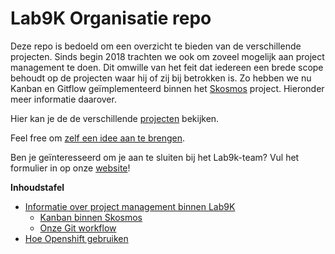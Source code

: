 # Lab9K Organisatie repo


Deze repo is bedoeld om een overzicht te bieden van de verschillende projecten. Sinds begin 2018 trachten we ook om zoveel mogelijk aan project management te doen. Dit omwille van het feit dat iedereen een brede scope behoudt op de projecten waar hij of zij bij betrokken is. Zo hebben we nu Kanban en Gitflow geïmplementeerd binnen het [Skosmos](https://github.com/lab9k/Skos) project. Hieronder meer informatie daarover.

Hier kan je de de verschillende [projecten](https://github.com/lab9k) bekijken.

Feel free om [zelf een idee aan te brengen](https://github.com/lab9k/Orga/issues/new).

Ben je geïnteresseerd om je aan te sluiten bij het Lab9k-team? Vul het formulier in op onze [website](https://lab9k.github.io/contact/)!



**Inhoudstafel**

* [Informatie over project management binnen Lab9K](https://github.com/lab9k/Orga/tree/master/Project%20Management)
    * [Kanban binnen Skosmos](https://github.com/lab9k/Orga/blob/master/Project%20Management/Kanban.md)
    * [Onze Git workflow](https://github.com/lab9k/Orga/blob/master/Project%20Management/Git%20branching%20stappenplan.md)
* [Hoe Openshift gebruiken](https://github.com/lab9k/Orga/blob/master/Application%20deployment%20Openshift/How_to_use_Openshift.md)
